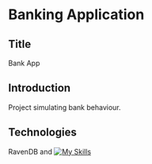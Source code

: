 # Banking Application

## Title
Bank App
## Introduction
Project simulating bank behaviour.
## Technologies
RavenDB and 
[![My Skills](https://skillicons.dev/icons?i=cs,dotnet&perline=3)](https://skillicons.dev)
